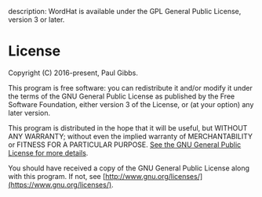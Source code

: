 description: WordHat is available under the GPL General Public License, version 3 or later.
# License

Copyright (C) 2016-present, Paul Gibbs.

This program is free software: you can redistribute it and/or modify
it under the terms of the GNU General Public License as published by
the Free Software Foundation, either version 3 of the License, or
(at your option) any later version.

This program is distributed in the hope that it will be useful,
but WITHOUT ANY WARRANTY; without even the implied warranty of
MERCHANTABILITY or FITNESS FOR A PARTICULAR PURPOSE. [See the
GNU General Public License for more details](https://github.com/paulgibbs/behat-wordpress-extension/blob/master/LICENSE.txt).

You should have received a copy of the GNU General Public License
along with this program. If not, see [http://www.gnu.org/licenses/](https://www.gnu.org/licenses/).
